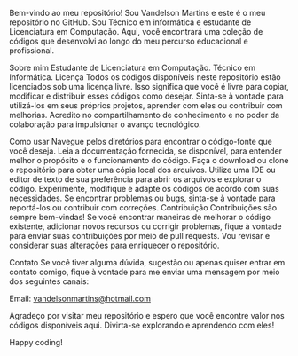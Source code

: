 Bem-vindo ao meu repositório!
Sou Vandelson Martins e este é o meu repositório no GitHub. Sou Técnico em informática e estudante de Licenciatura em Computação.
Aqui, você encontrará uma coleção de códigos que desenvolvi ao longo do meu percurso educacional e profissional.

Sobre mim
Estudante de Licenciatura em Computação.
Técnico em Informática.
Licença
Todos os códigos disponíveis neste repositório estão licenciados sob uma licença livre. Isso significa que você é livre para copiar, modificar e distribuir esses códigos como desejar. Sinta-se à vontade para utilizá-los em seus próprios projetos, aprender com eles ou contribuir com melhorias. Acredito no compartilhamento de conhecimento e no poder da colaboração para impulsionar o avanço tecnológico.

Como usar
Navegue pelos diretórios para encontrar o código-fonte que você deseja.
Leia a documentação fornecida, se disponível, para entender melhor o propósito e o funcionamento do código.
Faça o download ou clone o repositório para obter uma cópia local dos arquivos.
Utilize uma IDE ou editor de texto de sua preferência para abrir os arquivos e explorar o código.
Experimente, modifique e adapte os códigos de acordo com suas necessidades.
Se encontrar problemas ou bugs, sinta-se à vontade para reportá-los ou contribuir com correções.
Contribuição
Contribuições são sempre bem-vindas! Se você encontrar maneiras de melhorar o código existente, adicionar novos recursos ou corrigir problemas, fique à vontade para enviar suas contribuições por meio de pull requests. Vou revisar e considerar suas alterações para enriquecer o repositório.

Contato
Se você tiver alguma dúvida, sugestão ou apenas quiser entrar em contato comigo, fique à vontade para me enviar uma mensagem por meio dos seguintes canais:

Email: vandelsonmartins@hotmail.com

Agradeço por visitar meu repositório e espero que você encontre valor nos códigos disponíveis aqui. Divirta-se explorando e aprendendo com eles!

Happy coding!
